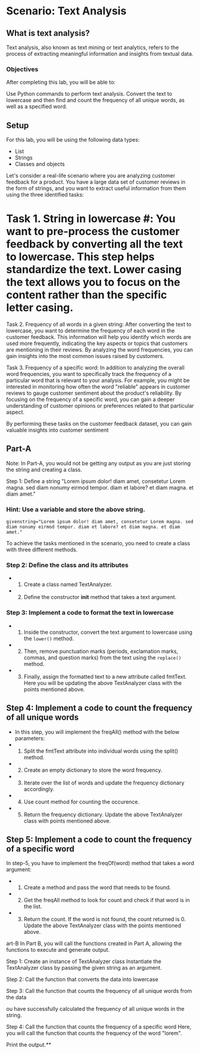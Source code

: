 # Scenario: Text Analysis

## What is text analysis?
Text analysis, also known as text mining or text analytics, refers to the process of extracting meaningful information and insights from textual data.

### Objectives
After completing this lab, you will be able to:

Use Python commands to perform text analysis.
Convert the text to lowercase and then find and count the frequency of all unique words, as well as a specified word.

## Setup
For this lab, you will be using the following data types:

 - List
 - Strings
 - Classes and objects

Let's consider a real-life scenario where you are analyzing customer feedback for a product. You have a large data set of customer reviews in the form of strings, and you want to extract useful information from them using the three identified tasks:

# Task 1. String in lowercase #: You want to pre-process the customer feedback by converting all the text to lowercase. This step helps standardize the text. Lower casing the text allows you to focus on the content rather than the specific letter casing.


Task 2. Frequency of all words in a given string: After converting the text to lowercase, you want to determine the frequency of each word in the customer feedback. This information will help you identify which words are used more frequently, indicating the key aspects or topics that customers are mentioning in their reviews. By analyzing the word frequencies, you can gain insights into the most common issues raised by customers.

Task 3. Frequency of a specific word: In addition to analyzing the overall word frequencies, you want to specifically track the frequency of a particular word that is relevant to your analysis. For example, you might be interested in monitoring how often the word "reliable" appears in customer reviews to gauge customer sentiment about the product's reliability. By focusing on the frequency of a specific word, you can gain a deeper understanding of customer opinions or preferences related to that particular aspect.

By performing these tasks on the customer feedback dataset, you can gain valuable insights into customer sentiment

## Part-A
Note: In Part-A, you would not be getting any output as you are just storing the string and creating a class.

Step 1: Define a string
"Lorem ipsum dolor! diam amet, consetetur Lorem magna. sed diam nonumy eirmod tempor. diam et labore? et diam magna. et diam amet."

### Hint: Use a variable and store the above string.

`givenstring="Lorem ipsum dolor! diam amet, consetetur Lorem magna. sed diam nonumy eirmod tempor. diam et labore? et diam magna. et diam amet."`

To achieve the tasks mentioned in the scenario, you need to create a class with three different methods.
### Step 2: Define the class and its attributes

- 1. Create a class named TextAnalyzer.
- 2. Define the constructor __init__ method that takes a text argument.

### Step 3: Implement a code to format the text in lowercase

- 1. Inside the constructor, convert the text argument to lowercase using the `lower()` method.
- 2. Then, remove punctuation marks (periods, exclamation marks, commas, and question marks) from the text using the `replace()` method.
- 3. Finally, assign the formatted text to a new attribute called fmtText.
Here you will be updating the above TextAnalyzer class with the points mentioned above.

## Step 4: Implement a code to count the frequency of all unique words
  - In this step, you will implement the freqAll() method with the below parameters:
  - 1. Split the fmtText attribute into individual words using the split() method.
- 2. Create an empty dictionary to store the word frequency.
- 3. Iterate over the list of words and update the frequency dictionary accordingly.
- 4. Use count method for counting the occurence.
- 5. Return the frequency dictionary.
Update the above TextAnalyzer class with points mentioned above.

## Step 5: Implement a code to count the frequency of a specific word
In step-5, you have to implement the freqOf(word) method that takes a word argument:

- 1. Create a method and pass the word that needs to be found.
- 2. Get the freqAll method to look for count and check if that word is in the list.
- 3. Return the count. If the word is not found, the count returned is 0.
Update the above TextAnalyzer class with the points mentioned above.

art-B
In Part B, you will call the functions created in Part A, allowing the functions to execute and generate output.

Step 1: Create an instance of TextAnalyzer class
Instantiate the TextAnalyzer class by passing the given string as an argument.

Step 2: Call the function that converts the data into lowercase

Step 3: Call the function that counts the frequency of all unique words from the data

ou have successfully calculated the frequency of all unique words in the string.

Step 4: Call the function that counts the frequency of a specific word
Here, you will call the function that counts the frequency of the word "lorem".

Print the output.**
